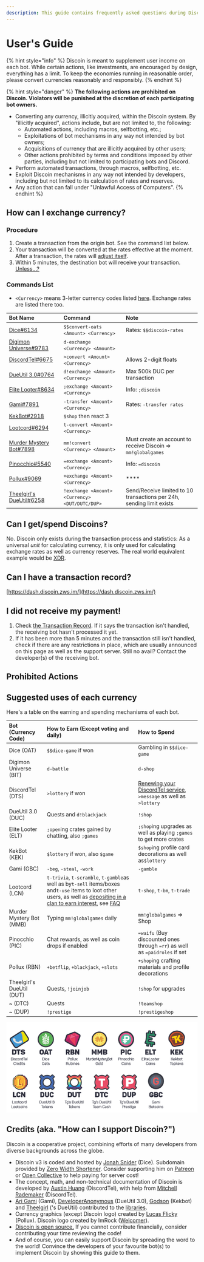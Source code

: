 ```yaml
---
description: This guide contains frequently asked questions during Discoin transactions.
---
```


# User's Guide

{% hint style="info" %}
Discoin is meant to supplement user income on each bot. While certain actions, like  investments, are encouraged by design, everything has a limit. To keep the economies running in reasonable order, please convert currencies reasonably and responsibly.
{% endhint %}

{% hint style="danger" %}
**The following actions are prohibited on Discoin. Violators will be punished at the discretion of each participating bot owners.**

* Converting any currency, illicitly acquired, within the Discoin system. By "illicitly acquired", actions include, but are not limited to, the following:
  * Automated actions, including macros, selfbotting, etc.;
  * Exploitations of bot mechanisms in any way not intended by bot owners;
  * Acquisitions of currency that are illicitly acquired by other users;
  * Other actions prohibited by terms and conditions imposed by other parties, including but not limited to participating bots and Discord.
* Perform automated transactions, through macros, selfbotting, etc.
* Exploit Discoin mechanisms in any way not intended by developers, including but not limited to its calculation of rates and reserves.
* Any action that can fall under "Unlawful Access of Computers".
{% endhint %}

## How can I exchange currency?

### Procedure

1. Create a transaction from the origin bot. See the command list below.
2. Your transaction will be converted at the rates effective at the moment. After a transaction, the rates will [adjust itself](untitled.md).
3. Within 5 minutes, the destination bot will receive your transaction. [Unless...?](users-guide.md#i-did-not-receive-my-payment)

### Commands List

* `<Currency>` means 3-letter currency codes listed [here](https://dash.discoin.zws.im/#/currencies). Exchange rates are listed there too.

| Bot Name | Command | Note |
| :--- | :--- | :--- |
| [Dice\#6134](https://dice.js.org) | `$$convert-oats <Amount> <Currency>` | Rates: `$$discoin-rates` |
| [Digimon Universe\#9783](https://top.gg/bot/617159282668077066) | `d-exchange <Currency> <Amount>` |  |
| [DiscordTel\#6675](https://discordtel.austinhuang.me) | `>convert <Amount> <Currency>` | Allows 2-digit floats |
| [DueUtil 3.0\#0764](https://dueutil.xyz) | `d!exchange <Amount> <Currency>` | Max 500k DUC per transaction |
| [Elite Looter\#8634](http://sjustein.com/html/elitelooter.html) | `;exchange <Amount> <Currency>` | Info: `;discoin` |
| [Gami\#7891](https://gami.app) | `-transfer <Amount> <Currency>` | Rates: `-transfer rates` |
| [KekBot\#2918](https://discordbots.org/bot/213151748855037953) | `$shop` then react 3 |  |
| [Lootcord\#6294](https://lootcord.com) | `t-convert <Amount> <Currency>` |  |
| [Murder Mystery Bot\#7898](https://top.gg/bot/319204121393496064) | `mm!convert <Currency> <Amount>` | Must create an account to receive Discoin =&gt; `mm!globalgames` |
| [Pinocchio\#5540](https://pinocchiobot.xyz/) | `=exchange <Amount> <Currency>` | Info: `=discoin` |
| [Pollux\#9069](http://pollux.fun) | `+exchange <Amount> <Currency>` | \*\*\*\* |
| [Theelgirl's DueUtil\#6258](https://dueutil.org) | `!exchange <Amount> <Currency> <DUT/DUTC/DUP>` | Send/Receive limited to 10 transactions per 24h, sending limit exists |

## Can I get/spend Discoins?

No. Discoin only exists during the transaction process and statistics: As a universal _unit_ for calculating currency, it is only used for calculating exchange rates as well as currency reserves. The real world equivalent example would be [XDR](https://en.wikipedia.org/wiki/Special_drawing_rights).

## Can I have a transaction record?

[https://dash.discoin.zws.im/](https://dash.discoin.zws.im/)

## I did not receive my payment!

1. Check [the Transaction Record](https://dash.discoin.zws.im/). If it says the transaction isn't handled, the receiving bot hasn't processed it yet.
2. If it has been more than 5 minutes and the transaction still isn't handled, check if there are any restrictions in place, which are usually announced on this page as well as the support server. Still no avail? Contact the developer\(s\) of the receiving bot.

## Prohibited Actions

## Suggested uses of each currency

Here's a table on the earning and spending mechanisms of each bot.

| Bot \(Currency Code\) | How to Earn \(Except voting and daily\) | How to Spend |
| :--- | :--- | :--- |
| Dice \(OAT\) | `$$dice-game` if won | Gambling in `$$dice-game` |
| Digimon Universe \(BIT\) | `d-battle` | `d-shop` |
| DiscordTel \(DTS\) | `>lottery` if won | [Renewing your DiscordTel service](https://discordtel.austinhuang.me/en/latest/Payment/), `>message` as well as `>lottery` |
| DueUtil 3.0 \(DUC\) | Quests and `d!blackjack` | `!shop` |
| Elite Looter \(ELT\) | `;open`ing crates gained by chatting, also `;games` | `;shop`ing upgrades as well as playing `;games` to get more crates |
| KekBot \(KEK\) | `$lottery` if won, also `$game` | `$shop`ing profile card decorations as well as`$lottery` |
| Gami \(GBC\) | `-beg`, `-steal`, `-work` | `-gamble` |
| Lootcord \(LCN\) | `t-trivia`, `t-scramble`, `t-gamble`as well as by`t-sell` items/boxes and`t-use` items to loot other users, as well as [depositing in a clan to earn interest](https://github.com/blobfysh/Lootcord/wiki/Clans), see [FAQ](https://lootcord.com/faq) | `t-shop`, `t-bm`, `t-trade` |
| Murder Mystery Bot \(MMB\) | Typing `mm!globalgames` daily | `mm!globalgames` =&gt; Shop |
| Pinocchio \(PIC\) | Chat rewards, as well as coin drops if enabled | `=waifu` \(Buy discounted ones through `=rr`\) as well as `=paidroles` if set |
| Pollux \(RBN\) | `+betflip`, `+blackjack`, `+slots` | `+shop`ing crafting materials and profile decorations |
| Theelgirl's DueUtil \(DUT\) | Quests, `!joinjob` | `!shop` for upgrades |
| ~ \(DTC\) | Quests | `!teamshop` |
| ~ \(DUP\) | `!prestige` | `!prestigeshop` |

![And, fun fact: These currencies got graphics!](.gitbook/assets/image.png)

## Credits \(aka. "How can I support Discoin?"\)

Discoin is a cooperative project, combining efforts of many developers from diverse backgrounds across the globe.

* Discoin v3 is coded and hosted by [Jonah Snider](https://jonah.pw) \(Dice\). Subdomain provided by [Zero Width Shortener](https://zws.im). Consider supporting him on [Patreon](https://www.patreon.com/pizzafox) or [Open Collective](https://opencollective.com/zws) to help paying for server cost!
* The concept, math, and non-technical documentation of Discoin is developed by [Austin Huang](https://austinhuang.me) \(DiscordTel\), with help from [Mitchell Rademaker](https://github.com/mitchell3514) \(DiscordTel\).
* [Ari Gami](https://github.com/dr-ari-gami) \(Gami\), [DeveloperAnonymous](https://github.com/DeveloperAnonymous) \(DueUtil 3.0\), [Godson](https://github.com/Godson777) \(Kekbot\) and [Theelgirl](https://github.com/Theelgirl) \('s DueUtil\) contributed to the [libraries](developers/guide.md#libraries).
* Currency graphics \(except Discoin logo\) created by [Lucas Flicky](http://lucasflicky.com/) \(Pollux\). Discoin logo created by ImRock \([Welcomer](https://welcomer.gg)\).
* [Discoin is open source.](https://github.com/discoin/api-v3) If you cannot contribute financially, consider contributing your time reviewing the code!
* And of course, you can easily support Discoin by spreading the word to the world! Convince the developers of your favourite bot\(s\) to implement Discoin by showing this guide to them.

